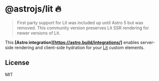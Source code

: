 # @astrojs/lit 🔥

> First party support for Lit was included up until Astro 5 but was removed. This community version preserves Lit SSR rendering for newer versions of Lit.

This **[Astro integration][https://astro.build/integrations/]** enables server-side rendering and client-side hydration for your [Lit](https://lit.dev/) custom elements.

## License

MIT
